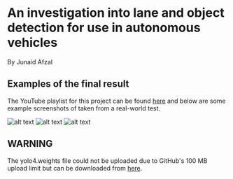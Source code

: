 # An investigation into lane and object detection for use in autonomous vehicles
By Junaid Afzal

## Examples of the final result
The YouTube playlist for this project can be found [here](https://youtube.com/playlist?list=PLFJGOGaRWoxDm-Em5-mNv7JbYHmCRMm9b) and below are some example screenshots of taken from a real-world test.

![alt text](https://github.com/RefreshedMoose/Third-Year-Project/blob/main/media/Example%20Ouput%201.jpg)
![alt text](https://github.com/RefreshedMoose/Third-Year-Project/blob/main/media/Example%20Ouput%202.jpg)
![alt text](https://github.com/RefreshedMoose/Third-Year-Project/blob/main/media/Example%20Ouput%203.jpg)

## WARNING
The yolo4.weights file could not be uploaded due to GitHub's 100 MB upload limit but can be downloaded from [here](https://github.com/AlexeyAB/darknet/releases/download/darknet_yolo_v3_optimal/yolov4.weights).
